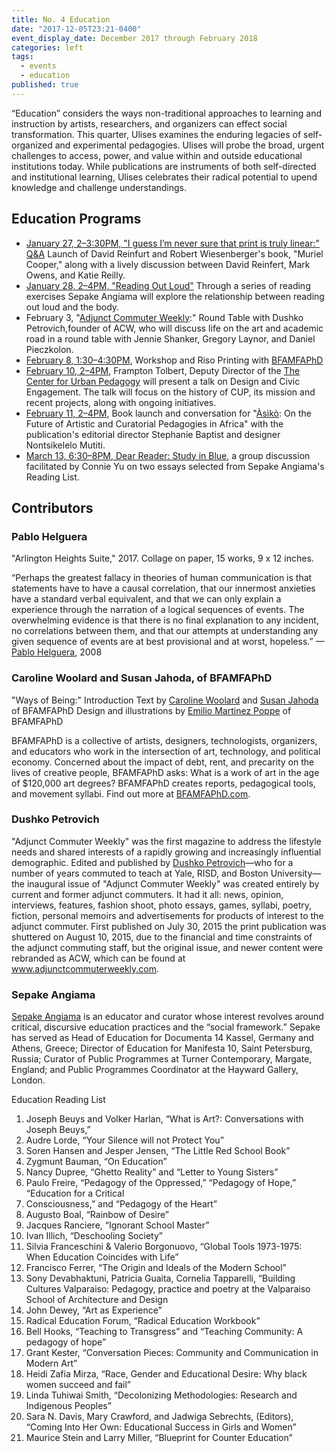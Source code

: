 ```yaml
---
title: No. 4 Education
date: "2017-12-05T23:21-0400"
event_display_date: December 2017 through February 2018
categories: left
tags:
  - events
  - education
published: true
---
```


“Education” considers the ways non-traditional approaches to learning and instruction by artists, researchers, and organizers can effect social transformation. This quarter, Ulises examines the enduring legacies of self-organized and experimental pedagogies. Ulises will probe the broad, urgent challenges to access, power, and value within and outside educational institutions today. While publications are instruments of both self-directed and institutional learning, Ulises celebrates their radical potential to upend knowledge and challenge understandings.

## Education Programs

- [January 27, 2–3:30PM, "I guess I’m never sure that print is truly linear:" Q&A](https://www.facebook.com/events/191290224948844/?notif_t=plan_user_joined&notif_id=1516472980094867) Launch of David Reinfurt and Robert Wiesenberger's book, "Muriel Cooper," along with a lively discussion between David Reinfert, Mark Owens, and Katie Reilly.
- [January 28, 2–4PM, "Reading Out Loud"](https://www.facebook.com/events/135470050591335/?notif_t=plan_user_joined&notif_id=1516456506312979) Through a series of reading exercises Sepake Angiama will explore the relationship between reading out loud and the body.
- February 3, "[Adjunct Commuter Weekly](https://adjunctcommuterweekly.com/):" Round Table with Dushko Petrovich,founder of ACW, who will discuss life on the art and academic road in a round table with Jennie Shanker, Gregory Laynor, and Daniel Pieczkolon.
- [February 8, 1:30–4:30PM](https://www.facebook.com/events/1591081160970349/), Workshop and Riso Printing with [BFAMFAPhD](http://bfamfaphd.com/)
- [February 10, 2–4PM](https://www.facebook.com/events/1582297128551354/?notif_t=plan_user_joined&notif_id=1517605077830986), Frampton Tolbert, Deputy Director of the [The Center for Urban Pedagogy](http://welcometocup.org/) will present a talk on Design and Civic Engagement. The talk will focus on the history of CUP, its mission and recent projects, along with ongoing initiatives.
- [February 11, 2–4PM](https://www.facebook.com/events/431279823956031/), Book launch and conversation for "[Àsìkò](http://www.asikoartschool.org/): On the Future of Artistic and Curatorial Pedagogies in Africa" with the publication's editorial director Stephanie Baptist and designer Nontsikelelo Mutiti.
- [March 13, 6:30–8PM, Dear Reader: Study in Blue](https://www.facebook.com/events/227155514510749/), a group discussion facilitated by Connie Yu on two essays selected from Sepake Angiama's Reading List.

## Contributors

### Pablo Helguera

"Arlington Heights Suite," 2017. Collage on paper, 15 works, 9 x 12 inches.

“Perhaps the greatest fallacy in theories of human communication is that statements have to have a causal correlation, that our innermost anxieties have a standard verbal equivalent, and that we can only explain a experience through the narration of a logical sequences of events. The overwhelming evidence is that there is no final explanation to any incident, no correlations between them, and that our attempts at understanding any given sequence of events are at best provisional and at worst, hopeless.” —[Pablo Helguera](http://pablohelguera.net/2008/02/the-arlington-heights-suite/), 2008

### Caroline Woolard and Susan Jahoda, of BFAMFAPhD

"Ways of Being:" Introduction
Text by [Caroline Woolard](http://carolinewoolard.com/) and [Susan Jahoda](http://www.susanjahoda.com/) of BFAMFAPhD
Design and illustrations by [Emilio Martinez Poppe](http://www.emilio.click/) of BFAMFAPhD

BFAMFAPhD is a collective of artists, designers, technologists, organizers, and educators who work in the intersection of art, technology, and political economy. Concerned about the impact of debt, rent, and precarity on the lives of creative people, BFAMFAPhD asks: What is a work of art in the age of $120,000 art degrees? BFAMFAPhD creates reports, pedagogical tools, and movement syllabi. Find out more at [BFAMFAPhD.com](http://bfamfaphd.com/).

### Dushko Petrovich

"Adjunct Commuter Weekly" was the first magazine to address the lifestyle needs and shared interests of a rapidly growing and increasingly influential demographic. Edited and published by [Dushko Petrovich](http://dushkopetrovich.com/)—who for a number of years commuted to teach at Yale, RISD, and Boston University—the inaugural issue of "Adjunct Commuter Weekly" was created entirely by current and former adjunct commuters. It had it all: news, opinion, interviews, features, fashion shoot, photo essays, games, syllabi, poetry, fiction, personal memoirs and advertisements for products of interest to the adjunct commuter. First published on July 30, 2015 the print publication was shuttered on August 10, 2015, due to the financial and time constraints of the adjunct commuting staff, but the original issue, and newer content were rebranded as ACW, which can be found at www.adjunctcommuterweekly.com.

### Sepake Angiama

[Sepake Angiama](https://www.artforum.com/search/search=%22Sepake%20Angiama%22) is an educator and curator whose interest revolves around critical, discursive education practices and the “social framework.” Sepake has served as Head of Education for Documenta 14 Kassel, Germany and Athens, Greece; Director of Education for Manifesta 10, Saint Petersburg, Russia; Curator of Public Programmes at Turner Contemporary, Margate, England; and Public Programmes Coordinator at the Hayward Gallery, London.

Education Reading List

1. Joseph Beuys and Volker Harlan, “What is Art?: Conversations with Joseph Beuys,”
1. Audre Lorde, “Your Silence will not Protect You”
1. Soren Hansen and Jesper Jensen, “The Little Red School Book”
1. Zygmunt Bauman, “On Education”
1. Nancy Dupree, “Ghetto Reality” and “Letter to Young Sisters”
1. Paulo Freire, “Pedagogy of the Oppressed,” “Pedagogy of Hope,” “Education for a Critical
1. Consciousness,” and “Pedagogy of the Heart”
1. Augusto Boal, “Rainbow of Desire”
1. Jacques Ranciere, “Ignorant School Master”
1. Ivan Illich, “Deschooling Society”
1. Silvia Franceschini & Valerio Borgonuovo, “Global Tools 1973-1975: When Education Coincides with Life”
1. Francisco Ferrer, “The Origin and Ideals of the Modern School”
1. Sony Devabhaktuni,‎ Patricia Guaita,‎ Cornelia Tapparelli, “Building Cultures Valparaiso: Pedagogy, practice and poetry at the Valparaiso School of Architecture and Design
1. John Dewey, “Art as Experience”
1. Radical Education Forum, “Radical Education Workbook”
1. Bell Hooks, “Teaching to Transgress” and “Teaching Community: A pedagogy of hope”
1. Grant Kester, “Conversation Pieces: Community and Communication in Modern Art”
1. Heidi Zafia Mirza, “Race, Gender and Educational Desire: Why black women succeed and fail”
1. Linda Tuhiwai Smith, “Decolonizing Methodologies: Research and Indigenous Peoples”
1. Sara N. Davis, Mary Crawford, and Jadwiga Sebrechts, (Editors), “Coming Into Her Own: Educational Success in Girls and Women”
1. Maurice Stein and‎ Larry Miller, “Blueprint for Counter Education”
